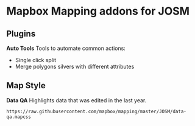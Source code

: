 # Mapbox Mapping addons for JOSM

## Plugins
**Auto Tools**
Tools to automate common actions:
- Single click split 
- Merge polygons silvers with different attributes

## Map Style
**Data QA**
Highlights data that was edited in the last year.

`https://raw.githubusercontent.com/mapbox/mapping/master/JOSM/data-qa.mapcss`

